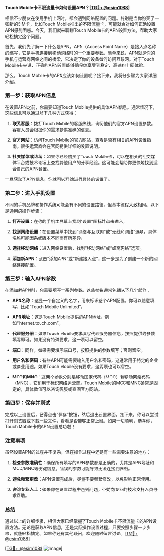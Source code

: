 **Touch Mobile卡不限流量卡如何设置APN？[[TG💪+ @esim1088](https://t.me/s/esim1088)]**

相信不少朋友在使用手机上网时，都会遇到网络配置的问题。特别是当你购买了一张新的SIM卡，比如Touch Mobile推出的不限流量卡，可能就会对如何正确设置APN感到困惑。今天，我们就来聊聊Touch Mobile卡的APN设置方法，帮助大家轻松搞定这个问题。

首先，我们先了解一下什么是APN。APN（Access Point Name）是接入点名称的缩写，它是手机连接到移动网络时的一个重要参数。简单来说，APN就是你的手机与运营商网络之间的桥梁，它决定了你的设备如何访问互联网。对于Touch Mobile卡来说，正确的APN设置能够确保你享受到稳定、高速的上网体验。

那么，Touch Mobile卡的APN应该如何设置呢？接下来，我将分步骤为大家详细介绍。

### **第一步：获取APN信息**
在设置APN之前，你需要知道Touch Mobile提供的具体APN信息。通常情况下，这些信息可以通过以下几种方式获得：

1. **联系客服**：拨打Touch Mobile的客服热线，询问他们的官方APN设置参数。客服人员会根据你的需求提供准确的信息。
   
2. **官方网站**：访问Touch Mobile的官方网站，查看是否有相关的APN设置指南。很多运营商会在官网提供详细的设置说明。

3. **社交媒体或论坛**：如果你已经购买了Touch Mobile卡，可以在相关的社交媒体平台或技术论坛上查找其他用户的分享经验。这可能会帮助你更快地找到适合自己的APN设置。

一旦获取了APN信息，你就可以开始进行具体的设置了。

### **第二步：进入手机设置**
不同的手机品牌和操作系统可能会有不同的设置路径，但基本流程大致相同。以下是通用的操作步骤：

1. **打开设置**：在你的手机主屏幕上找到“设置”图标并点击进入。
   
2. **找到网络设置**：在设置菜单中找到“网络与互联网”或“无线和网络”选项，具体名称可能因系统版本不同而有所差异。

3. **选择移动网络**：进入网络设置后，找到“移动网络”或“蜂窝网络”选项。

4. **添加新APN**：点击“添加APN”或“新建接入点”，这一步是为了创建一个新的网络连接配置。

### **第三步：输入APN参数**
在添加新APN时，你需要填写一系列参数。这些参数通常包括以下几个部分：

- **APN名称**：这是一个自定义的名字，用来标识这个APN配置。你可以随意填写，比如“Touch Mobile Unlimited”。
  
- **APN地址**：这是Touch Mobile提供的APN地址，例如“internet.touch.com”。
  
- **代理服务器**：如果Touch Mobile要求填写代理服务器信息，按照提供的参数填写即可。如果没有特殊要求，这一项可以留空。
  
- **端口**：同样，如果需要填写端口号，按照提供的参数填写；否则留空。
  
- **用户名和密码**：有些APN可能需要输入用户名和密码，这通常用于特定的企业或商业用途。如果Touch Mobile没有要求，这两项也可以留空。
  
- **MCC和MNC**：这两个参数分别是移动国家代码（MCC）和移动网络代码（MNC），它们用于标识网络运营商。Touch Mobile的MCC和MNC通常是固定的，具体数值可以咨询客服或查阅官方网站。

### **第四步：保存并测试**
完成以上设置后，记得点击“保存”按钮，然后退出设置界面。接下来，你可以尝试打开浏览器或下载一些文件，看看是否能够正常上网。如果一切顺利，恭喜你，Touch Mobile卡的APN设置成功啦！

### **注意事项**
虽然设置APN的过程并不复杂，但在操作过程中还是有一些需要注意的地方：

1. **检查参数准确性**：确保所有填写的APN参数都是正确的，尤其是APN地址和MCC/MNC等关键信息。错误的参数可能导致无法连接到网络。
   
2. **避免频繁更改**：APN设置完成后，尽量不要频繁修改，以免影响正常使用。
   
3. **咨询专业人士**：如果你在设置过程中遇到问题，不妨向专业的技术支持人员寻求帮助。

### **总结**
通过以上的详细步骤，相信大家已经掌握了Touch Mobile卡不限流量卡的APN设置方法。无论是获取APN信息，还是实际操作设置过程，只要按照步骤一步步来，就能轻松搞定。如果你还有其他疑问，欢迎随时留言讨论。[[TG💪+ @esim1088](https://t.me/s/esim1088)]

[[TG💪+ @esim1088](https://t.me/s/esim1088) ![Image](https://i.postimg.cc/4NQfJmqS/Snipaste-2025-05-13-00-14-12.png)]